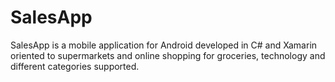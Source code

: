 # SalesApp
SalesApp is a mobile application for Android developed in C# and Xamarin oriented to supermarkets and online shopping for groceries, technology and different categories supported.
